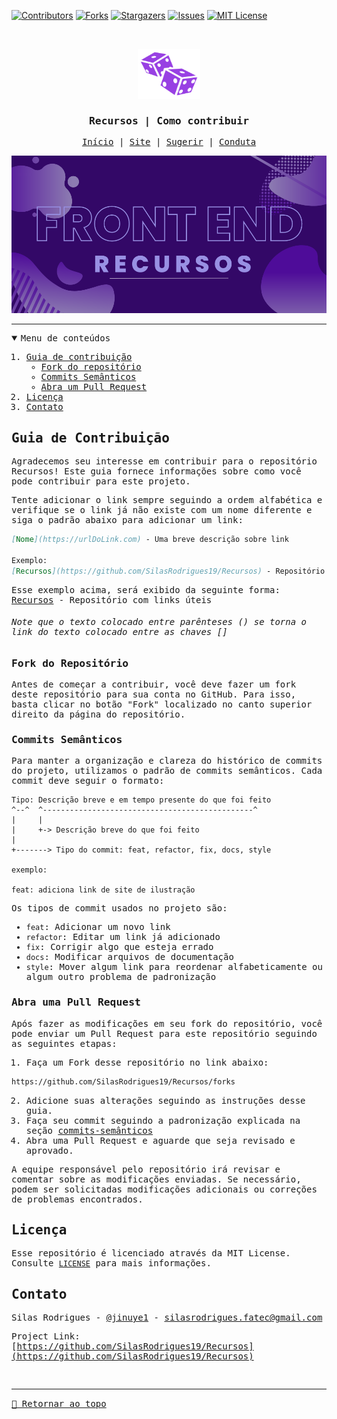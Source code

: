 [![Contributors][contributors-shield]][contributors-url]
[![Forks][forks-shield]][forks-url]
[![Stargazers][stars-shield]][stars-url]
[![Issues][issues-shield]][issues-url]
[![MIT License][license-shield]][license-url]

<!-- PROJECT LOGO -->
<br />
<samp>
<p align="center">
  <a href="https://github.com/SilasRodrigues19/Recursos">
    <img src="./assets/img/logo.svg" alt="Logo" width="100" height="80">
  </a>

  <h3 align="center" id="RecursosContribuir">Recursos | Como contribuir</h3>

  <p align="center">
    <a href="./README.md">Início</a>
    &#124;
    <a href="http://webresources.epizy.com/">Site</a>
    &#124;	
    <a href="https://github.com/SilasRodrigues19/Recursos/issues/new?template=suggesting.md&title=T%C3%ADtulo%20da%20sua%20sugest%C3%A3o">Sugerir</a>
    &#124;	
    <a href="./CONTRIBUTING.md">Conduta</a>
  </p>
</p>

[![Preview][product-banner]](./README.md)<hr>


<!-- TABLE OF CONTENTS -->
<details open="open">
  <summary>Menu de conteúdos</summary>
  <ol>
    <li>
      <a href="#guia-de-contribuição">Guia de contribuição</a>
      <ul>
        <li><a href="#fork-do-repositório">Fork do repositório</a></li>
        <li><a href="#commits-semânticos">Commits Semânticos</a></li>
        <li><a href="#abra-uma-pull-request">Abra um Pull Request</a></li>
      </ul>
    </li>
    <li><a href="#licença">Licença</a></li>
    <li><a href="#contato">Contato</a></li>
  </ol>
</details>

## Guia de Contribuição

Agradecemos seu interesse em contribuir para o repositório Recursos! Este guia fornece informações sobre como você pode contribuir para este projeto.

Tente adicionar o link sempre seguindo a ordem alfabética e verifique se o link já não existe com um nome diferente e siga o padrão abaixo para adicionar um link:

```md
[Nome](https://urlDoLink.com) - Uma breve descrição sobre link

Exemplo:
[Recursos](https://github.com/SilasRodrigues19/Recursos) - Repositório com links úteis 

```

Esse exemplo acima, será exibido da seguinte forma: <br>
[Recursos](https://github.com/SilasRodrigues19/Recursos) - Repositório com links úteis 

###### Note que o texto colocado entre parênteses () se torna o link do texto colocado entre as chaves []


### Fork do Repositório

Antes de começar a contribuir, você deve fazer um fork deste repositório para sua conta no GitHub. Para isso, basta clicar no botão "Fork" localizado no canto superior direito da página do repositório.

### Commits Semânticos

Para manter a organização e clareza do histórico de commits do projeto, utilizamos o padrão de commits semânticos. Cada commit deve seguir o formato:

```
Tipo: Descrição breve e em tempo presente do que foi feito
^--^  ^-----------------------------------------------^
|     |
|     +-> Descrição breve do que foi feito
|
+-------> Tipo do commit: feat, refactor, fix, docs, style

exemplo:

feat: adiciona link de site de ilustração
```

Os tipos de commit usados no projeto são:

- `feat`: Adicionar um novo link
- `refactor`: Editar um link já adicionado
- `fix`: Corrigir algo que esteja errado
- `docs`: Modificar arquivos de documentação
- `style`: Mover algum link para reordenar alfabeticamente ou algum outro problema de padronização

### Abra uma Pull Request

Após fazer as modificações em seu fork do repositório, você pode enviar um Pull Request para este repositório seguindo as seguintes etapas:

1. Faça um Fork desse repositório no link abaixo:

```sh
https://github.com/SilasRodrigues19/Recursos/forks
```

2. Adicione suas alterações seguindo as instruções desse guia.
3. Faça seu commit seguindo a padronização explicada na seção [commits-semânticos](#commits-semânticos)
4. Abra uma Pull Request e aguarde que seja revisado e aprovado.

A equipe responsável pelo repositório irá revisar e comentar sobre as modificações enviadas. Se necessário, podem ser solicitadas modificações adicionais ou correções de problemas encontrados.


<!-- LICENSE -->

## Licença

Esse repositório é licenciado através da MIT License. Consulte [`LICENSE`](./LICENSE) para mais informações.

<!-- CONTACT -->

## Contato

Silas Rodrigues - [@jinuye1](https://twitter.com/jinuye1) - silasrodrigues.fatec@gmail.com

Project Link: [https://github.com/SilasRodrigues19/Recursos](https://github.com/SilasRodrigues19/Recursos) <br>

<!-- MARKDOWN LINKS & IMAGES -->
<!-- https://www.markdownguide.org/basic-syntax/#reference-style-links -->

[contributors-shield]: https://img.shields.io/github/contributors/SilasRodrigues19/Recursos.svg?style=for-the-badge
[contributors-url]: https://github.com/SilasRodrigues19/Recursos/graphs/contributors
[forks-shield]: https://img.shields.io/github/forks/SilasRodrigues19/Recursos.svg?style=for-the-badge
[forks-url]: https://github.com/SilasRodrigues19/Recursos/network/members
[stars-shield]: https://img.shields.io/github/stars/SilasRodrigues19/Recursos.svg?style=for-the-badge
[stars-url]: https://github.com/SilasRodrigues19/Recursos/stargazers
[issues-shield]: https://img.shields.io/github/issues/SilasRodrigues19/Recursos.svg?style=for-the-badge
[issues-url]: https://github.com/SilasRodrigues19/Recursos/issues
[license-shield]: https://img.shields.io/github/license/SilasRodrigues19/Recursos.svg?style=for-the-badge
[license-url]: https://github.com/SilasRodrigues19/Recursos/blob/master/LICENSE
[license-url]: https://github.com/SilasRodrigues19/Recursos/blob/master/LICENSE.txt
[product-banner]: ./assets/img/Banner.png

<br><hr>
[🔼 Retornar ao topo](#RecursosContribuir)